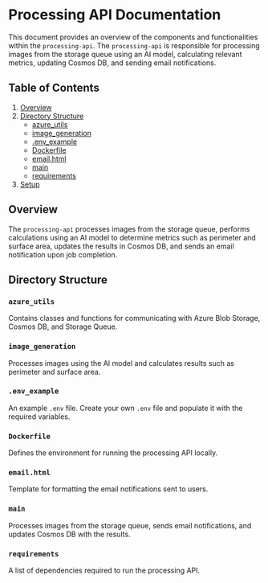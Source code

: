 # Processing API Documentation

This document provides an overview of the components and functionalities within the `processing-api`. The `processing-api` is responsible for processing images from the storage queue using an AI model, calculating relevant metrics, updating Cosmos DB, and sending email notifications.

## Table of Contents

1. [Overview](#overview)
2. [Directory Structure](#directory-structure)
   - [azure_utils](#azure_utils)
   - [image_generation](#image_generation)
   - [.env_example](#env_example)
   - [Dockerfile](#dockerfile)
   - [email.html](#emailhtml)
   - [main](#main)
   - [requirements](#requirements)
3. [Setup](#setup)

## Overview

The `processing-api` processes images from the storage queue, performs calculations using an AI model to determine metrics such as perimeter and surface area, updates the results in Cosmos DB, and sends an email notification upon job completion.

## Directory Structure

### `azure_utils`
Contains classes and functions for communicating with Azure Blob Storage, Cosmos DB, and Storage Queue.

### `image_generation`
Processes images using the AI model and calculates results such as perimeter and surface area.

### `.env_example`
An example `.env` file. Create your own `.env` file and populate it with the required variables.

### `Dockerfile`
Defines the environment for running the processing API locally.

### `email.html`
Template for formatting the email notifications sent to users.

### `main`
Processes images from the storage queue, sends email notifications, and updates Cosmos DB with the results.

### `requirements`
A list of dependencies required to run the processing API.
